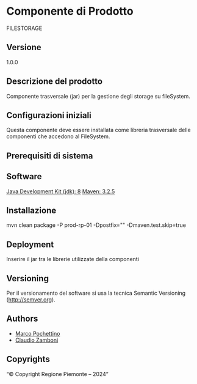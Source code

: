 # Componente di Prodotto
FILESTORAGE

## Versione
1.0.0

## Descrizione del prodotto
Componente trasversale (jar) per la gestione degli storage su fileSystem.

## Configurazioni iniziali
Questa componente deve essere installata come libreria trasversale delle componenti che accedono al FileSystem.

## Prerequisiti di sistema

## Software
[Java Development Kit (jdk): 8](https://www.oracle.org)
[Maven: 3.2.5](https://maven.apache.org)

## Installazione
mvn clean package -P prod-rp-01 -Dpostfix="" -Dmaven.test.skip=true

## Deployment
Inserire il jar tra le librerie utilizzate della componenti

## Versioning
Per il versionamento del software si usa la tecnica Semantic Versioning (http://semver.org).

## Authors
* [Marco Pochettino](mailto:marco.pochettino@csi.it)
* [Claudio Zamboni](mailto:claudio.zamboni@csi.it)

## Copyrights
“© Copyright Regione Piemonte – 2024”